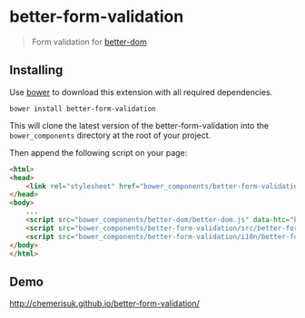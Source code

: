 better-form-validation
======================
> Form validation for [better-dom](https://github.com/chemerisuk/better-dom)

Installing
----------
Use [bower](http://bower.io/) to download this extension with all required dependencies.

    bower install better-form-validation

This will clone the latest version of the better-form-validation into the `bower_components` directory at the root of your project.

Then append the following script on your page:

```html
<html>
<head>
    <link rel="stylesheet" href="bower_components/better-form-validation/src/better-form-validation.css"/>
</head>
<body>
    ...
    <script src="bower_components/better-dom/better-dom.js" data-htc="bower_components/better-dom/better-dom.htc"></script>
    <script src="bower_components/better-form-validation/src/better-form-validation.js"></script>
    <script src="bower_components/better-form-validation/i18n/better-form-validation.en.js"></script>
</body>
</html>
```

Demo
----
http://chemerisuk.github.io/better-form-validation/